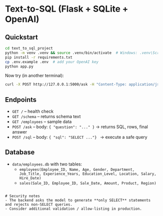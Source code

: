 # Text-to-SQL (Flask + SQLite + OpenAI)

## Quickstart
```bash
cd text_to_sql_project
python -m venv .venv && source .venv/bin/activate  # Windows: .venv\Scripts\activate
pip install -r requirements.txt
cp .env.example .env  # add your OpenAI key
python app.py
```

Now try (in another terminal):

```bash
curl -X POST http://127.0.0.1:5000/ask -H "Content-Type: application/json"   -d '{"question": "How many sales were there last year?"}'
```

## Endpoints
- `GET /` – health check
- `GET /schema` – returns schema text
- `GET /employees` – sample data
- `POST /ask` – body: `{ "question": "..." }` -> returns SQL, rows, final answer
- `POST /sql` – body: `{ "sql": "SELECT ..."} ` -> execute a safe query

## Database
- `data/employees.db` with two tables:
  - `employees(Employee_ID, Name, Age, Gender, Department, Job_Title, Experience_Years, Education_Level, Location, Salary, Hire_Date)`
  - `sales(Sale_ID, Employee_ID, Sale_Date, Amount, Product, Region)`
```

# Security notes
- The backend asks the model to generate **only SELECT** statements and rejects non-SELECT queries.
- Consider additional validation / allow-listing in production.
